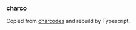 ### charco

Copied from [charcodes][1] and rebuild by Typescript.

[1]: https://github.com/xtuc/charcodes/tree/master/packages/charcodes
